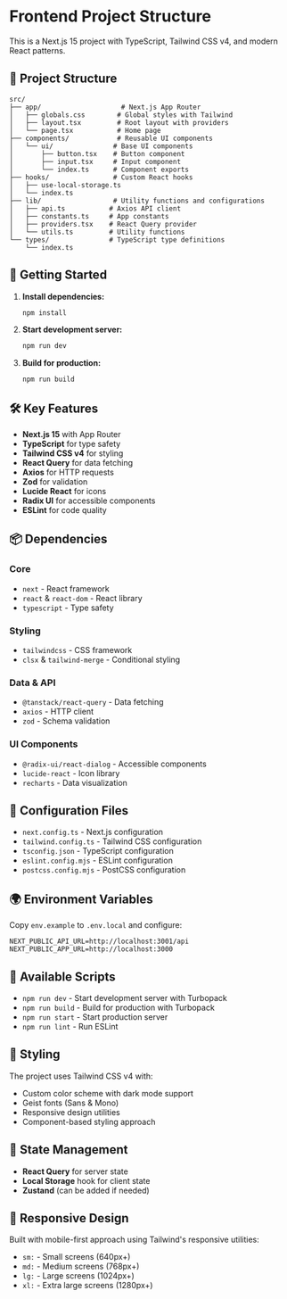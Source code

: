 # Frontend Project Structure

This is a Next.js 15 project with TypeScript, Tailwind CSS v4, and modern React patterns.

## 📁 Project Structure

```
src/
├── app/                    # Next.js App Router
│   ├── globals.css        # Global styles with Tailwind
│   ├── layout.tsx         # Root layout with providers
│   └── page.tsx           # Home page
├── components/            # Reusable UI components
│   └── ui/               # Base UI components
│       ├── button.tsx    # Button component
│       ├── input.tsx     # Input component
│       └── index.ts      # Component exports
├── hooks/                # Custom React hooks
│   ├── use-local-storage.ts
│   └── index.ts
├── lib/                  # Utility functions and configurations
│   ├── api.ts           # Axios API client
│   ├── constants.ts     # App constants
│   ├── providers.tsx    # React Query provider
│   └── utils.ts         # Utility functions
└── types/               # TypeScript type definitions
    └── index.ts
```

## 🚀 Getting Started

1. **Install dependencies:**
   ```bash
   npm install
   ```

2. **Start development server:**
   ```bash
   npm run dev
   ```

3. **Build for production:**
   ```bash
   npm run build
   ```

## 🛠️ Key Features

- **Next.js 15** with App Router
- **TypeScript** for type safety
- **Tailwind CSS v4** for styling
- **React Query** for data fetching
- **Axios** for HTTP requests
- **Zod** for validation
- **Lucide React** for icons
- **Radix UI** for accessible components
- **ESLint** for code quality

## 📦 Dependencies

### Core
- `next` - React framework
- `react` & `react-dom` - React library
- `typescript` - Type safety

### Styling
- `tailwindcss` - CSS framework
- `clsx` & `tailwind-merge` - Conditional styling

### Data & API
- `@tanstack/react-query` - Data fetching
- `axios` - HTTP client
- `zod` - Schema validation

### UI Components
- `@radix-ui/react-dialog` - Accessible components
- `lucide-react` - Icon library
- `recharts` - Data visualization

## 🔧 Configuration Files

- `next.config.ts` - Next.js configuration
- `tailwind.config.ts` - Tailwind CSS configuration
- `tsconfig.json` - TypeScript configuration
- `eslint.config.mjs` - ESLint configuration
- `postcss.config.mjs` - PostCSS configuration

## 🌍 Environment Variables

Copy `env.example` to `.env.local` and configure:

```env
NEXT_PUBLIC_API_URL=http://localhost:3001/api
NEXT_PUBLIC_APP_URL=http://localhost:3000
```

## 📝 Available Scripts

- `npm run dev` - Start development server with Turbopack
- `npm run build` - Build for production with Turbopack
- `npm run start` - Start production server
- `npm run lint` - Run ESLint

## 🎨 Styling

The project uses Tailwind CSS v4 with:
- Custom color scheme with dark mode support
- Geist fonts (Sans & Mono)
- Responsive design utilities
- Component-based styling approach

## 🔄 State Management

- **React Query** for server state
- **Local Storage** hook for client state
- **Zustand** (can be added if needed)

## 📱 Responsive Design

Built with mobile-first approach using Tailwind's responsive utilities:
- `sm:` - Small screens (640px+)
- `md:` - Medium screens (768px+)
- `lg:` - Large screens (1024px+)
- `xl:` - Extra large screens (1280px+)
